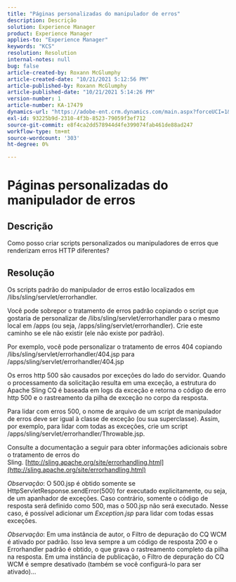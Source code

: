 ```yaml
---
title: "Páginas personalizadas do manipulador de erros"
description: Descrição
solution: Experience Manager
product: Experience Manager
applies-to: "Experience Manager"
keywords: "KCS"
resolution: Resolution
internal-notes: null
bug: false
article-created-by: Roxann McGlumphy
article-created-date: "10/21/2021 5:12:56 PM"
article-published-by: Roxann McGlumphy
article-published-date: "10/21/2021 5:14:26 PM"
version-number: 1
article-number: KA-17479
dynamics-url: "https://adobe-ent.crm.dynamics.com/main.aspx?forceUCI=1&pagetype=entityrecord&etn=knowledgearticle&id=4c665521-9232-ec11-b6e5-000d3a5ba97a"
exl-id: 93225b9d-2310-4f3b-8523-79059f3ef712
source-git-commit: e8f4ca2dd578944d4fe399074fab461de88ad247
workflow-type: tm+mt
source-wordcount: '303'
ht-degree: 0%

---
```


# Páginas personalizadas do manipulador de erros

## Descrição


Como posso criar scripts personalizados ou manipuladores de erros que renderizam erros HTTP diferentes?


## Resolução


Os scripts padrão do manipulador de erros estão localizados em /libs/sling/servlet/errorhandler.

Você pode sobrepor o tratamento de erros padrão copiando o script que gostaria de personalizar de /libs/sling/servlet/errorhandler para o mesmo local em /apps (ou seja, /apps/sling/servlet/errorhandler). Crie este caminho se ele não existir (ele não existe por padrão).

Por exemplo, você pode personalizar o tratamento de erros 404 copiando /libs/sling/servlet/errorhandler/404.jsp para /apps/sling/servlet/errorhandler/404.jsp

Os erros http 500 são causados por exceções do lado do servidor. Quando o processamento da solicitação resulta em uma exceção, a estrutura do Apache Sling CQ é baseada em logs da exceção e retorna o código de erro http 500 e o rastreamento da pilha de exceção no corpo da resposta.

Para lidar com erros 500, o nome de arquivo de um script de manipulador de erros deve ser igual à classe de exceção (ou sua superclasse). Assim, por exemplo, para lidar com todas as exceções, crie um script /apps/sling/servlet/errorhandler/Throwable.jsp.

Consulte a documentação a seguir para obter informações adicionais sobre o tratamento de erros do Sling. [http://sling.apache.org/site/errorhandling.html](http://sling.apache.org/site/errorhandling.html)

*Observação*: O 500.jsp é obtido somente se HttpServletResponse.sendError(500) for executado explicitamente, ou seja, de um apanhador de exceções.
Caso contrário, somente o código de resposta será definido como 500, mas o 500.jsp não será executado.
Nesse caso, é possível adicionar um *Exception.jsp* para lidar com todas essas exceções.

*Observação*: Em uma instância de autor, o Filtro de depuração do CQ WCM é ativado por padrão. Isso leva sempre a um código de resposta 200 e o Errorhandler padrão é obtido, o que grava o rastreamento completo da pilha na resposta. Em uma instância de publicação, o Filtro de depuração do CQ WCM é sempre desativado (também se você configurá-lo para ser ativado)...
